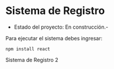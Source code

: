 <h1> Sistema de Registro</h1>

- Estado del proyecto: En construcción.- 

Para ejecutar el sistema debes ingresar:

```npm install react```

Sistema de Registro 2

